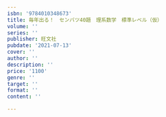 ```yaml
---
isbn: '9784010348673'
title: 毎年出る！　センバツ40題　理系数学　標準レベル（仮）
volume: ''
series: ''
publisher: 旺文社
pubdate: '2021-07-13'
cover: ''
author: ''
description: ''
price: '1100'
genre: ''
target: ''
format: ''
content: ''

---
```


